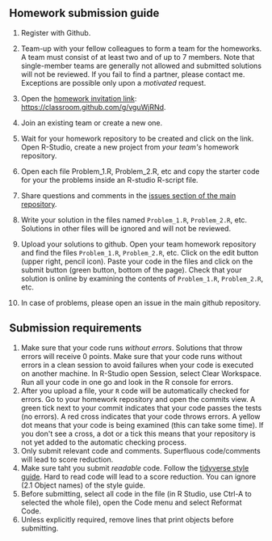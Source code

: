 ## Homework submission guide

1. Register with Github.
3. Team-up with your fellow colleagues to form a team for the homeworks. A team must consist of
  at least two and of up to 7 members. Note that single-member teams are generally not allowed
  and submitted solutions will not be reviewed. If you fail to find a partner, please contact
  me. Exceptions are possible only upon a _motivated_ request.
4. Open the [homework invitation link](https://classroom.github.com/g/vguWjRNd): https://classroom.github.com/g/vguWjRNd.
5. Join an existing team or create a new one.
6. Wait for your homework repository to be created and click on the link.
  Open R-Studio, create a new project from _your team's_ homework repository.
7. Open each file Problem_1.R, Problem_2.R, etc and copy the starter code for your the problems
  inside an R-studio R-script file.
8. Share questions and comments in the [issues section of the main repository](https://github.com/feb-uni-sofia/econometrics2020-solutions/issues).

9. Write your solution in the files named `Problem_1.R`, `Problem_2.R`, etc.
  Solutions in other files will be ignored and will not be reviewed.
10. Upload your solutions to github. Open your team homework repository and find the files
  `Problem_1.R`, `Problem_2.R`, etc. Click on the edit button (upper right, pencil icon). Paste your
  code in the files and click on the submit button (green button, bottom of the page). Check
  that your solution is online by examining the contents of `Problem_1.R`, `Problem_2.R`, etc.

11. In case of problems, please open an issue in the main github repository.

## Submission requirements

1. Make sure that your code runs _without errors_. Solutions that throw errors will receive 0 points. Make sure that your code runs without errors in a clean session to avoid failures when your code is executed on another machine. In R-Studio open Session, select Clear Workspace. Run all your code in one go and look in the R console for errors.
2. After you upload a file, your `R` code will be automatically checked for errors. Go to your homework repository and open the commits view. A green tick next to your commit indicates that your code passes the tests (no errors). A red cross indicates that your code throws errors. A yellow dot means that your code is being examined (this can take some time). If you don't see a cross, a dot or a tick this means that your repository is not yet added to the automatic checking process.
3. Only submit relevant code and comments. Superfluous code/comments will lead to score reduction.
4. Make sure taht you submit _readable_ code. Follow the [tidyverse style guide](http://style.tidyverse.org/syntax.html). Hard to read code will lead to a score reduction. You can ignore (2.1 Object names) of the style guide.
5. Before submitting, select all code in the file (in R Studio, use Ctrl-A to selected the whole file), open the Code menu and select Reformat Code.
6. Unless explicitly required, remove lines that print objects before submitting.
